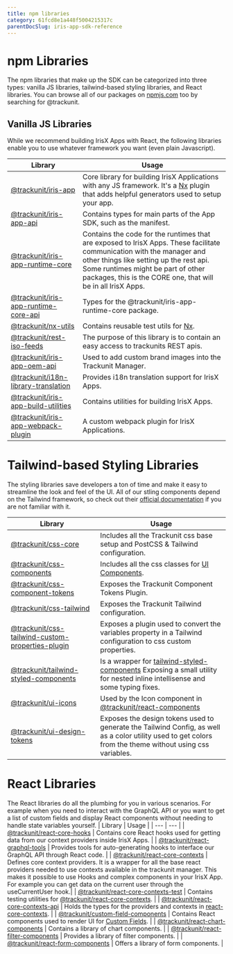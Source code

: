 ```yaml
---
title: npm libraries
category: 61fcd8e1a448f5004215317c
parentDocSlug: iris-app-sdk-reference
---
```


# npm Libraries

The npm libraries that make up the SDK can be categorized into three types: vanilla JS libraries, tailwind-based styling libraries, and React libraries.
You can browse all of our packages on [npmjs.com](https://www.npmjs.com/search?q=%40trackunit) too by searching for @trackunit.

## Vanilla JS Libraries

While we recommend building IrisX Apps with React, the following libraries enable you to use whatever framework you want (even plain Javascript).

| Library                                                                                                    | Usage                                                                                                                                                                                                                                                                |
| ---------------------------------------------------------------------------------------------------------- | -------------------------------------------------------------------------------------------------------------------------------------------------------------------------------------------------------------------------------------------------------------------- |
| [@trackunit/iris-app](https://www.npmjs.com/package/@trackunit/iris-app)                                   | Core library for building IrisX Applications with any JS framework. It's a [Nx](https://nx.dev/) plugin that adds helpful generators used to setup your app.                                                                                                          |
| [@trackunit/iris-app-api](https://www.npmjs.com/package/@trackunit/iris-app-api)                           | Contains types for main parts of the App SDK, such as the manifest.                                                                                                                                                                                             |
| [@trackunit/iris-app-runtime-core](https://www.npmjs.com/package/@trackunit/iris-app-runtime-core)         | Contains the code for the runtimes that are exposed to IrisX Apps. These facilitate communication with the manager and other things like setting up the rest api. Some runtimes might be part of other packages, this is the CORE one, that will be in all IrisX Apps. |
| [@trackunit/iris-app-runtime-core-api](https://www.npmjs.com/package/@trackunit/iris-app-runtime-core-api) | Types for the @trackunit/iris-app-runtime-core package.                                                                                                                                                                                                              |
| [@trackunit/nx-utils](https://www.npmjs.com/package/@trackunit/nx-utils)                                   | Contains reusable test utils for [Nx](https://nx.dev/).                                                                                                                                                                                                              |
| [@trackunit/rest-iso-feeds](https://www.npmjs.com/package/@trackunit/rest-iso-feeds)                       | The purpose of this library is to contain an easy access to trackunits REST apis.                                                                                                                                                                                    |
| [@trackunit/iris-app-oem-api](https://www.npmjs.com/package/@trackunit/iris-app-oem-api)                   | Used to add custom brand images into the Trackunit Manager.                                                                                                                                                                                                          |
| [@trackunit/i18n-library-translation](https://www.npmjs.com/package/@trackunit/i18n-library-translation)   | Provides i18n translation support for IrisX Apps.                                                                                                                                                                                                                     |
| [@trackunit/iris-app-build-utilities](https://www.npmjs.com/package/@trackunit/iris-app-build-utilities)   | Contains utilities for building IrisX Apps.                                                                                                                                                                                                                           |
| [@trackunit/iris-app-webpack-plugin](https://www.npmjs.com/package/@trackunit/iris-app-webpack-plugin)     | A custom webpack plugin for IrisX Applications.                                                                                                                                                                                                                       |

# Tailwind-based Styling Libraries

The styling libraries save developers a ton of time and make it easy to streamline the look and feel of the UI. All of our stling components depend on the Tailwind framework, so check out their [official documentation](https://tailwindcss.com/) if you are not familiar with it.

| Library                                                                                                                            | Usage                                                                                                                                                                                  |
| ---------------------------------------------------------------------------------------------------------------------------------- | -------------------------------------------------------------------------------------------------------------------------------------------------------------------------------------- |
| [@trackunit/css-core](https://www.npmjs.com/package/@trackunit/css-core)                                                           | Includes all the Trackunit css base setup and PostCSS & Tailwind configuration.                                                                                                        |
| [@trackunit/css-components](https://www.npmjs.com/package/@trackunit/css-components)                                               | Includes all the css classes for [UI Components](https://apps.iris.trackunit.com/storybook/).                                                                  |
| [@trackunit/css-component-tokens](https://www.npmjs.com/package/@trackunit/css-component-tokens)                                   | Exposes the Trackunit Component Tokens Plugin.                                                                                                                                         |
| [@trackunit/css-tailwind](https://www.npmjs.com/package/@trackunit/css-tailwind)                                                   | Exposes the Trackunit Tailwind configuration.                                                                                                                                          |
| [@trackunit/css-tailwind-custom-properties-plugin](https://www.npmjs.com/package/@trackunit/css-tailwind-custom-properties-plugin) | Exposes a plugin used to convert the variables property in a Tailwind configuration to css custom properties.                                                                          |
| [@trackunit/tailwind-styled-components](https://www.npmjs.com/package/@trackunit/tailwind-styled-components)                       | Is a wrapper for [tailwind-styled-components](https://www.npmjs.com/package/tailwind-styled-components) Exposing a small utility for nested inline intellisense and some typing fixes. |
| [@trackunit/ui-icons](https://www.npmjs.com/package/@trackunit/ui-icons)                                                           | Used by the Icon component in [@trackunit/react-components](https://www.npmjs.com/package/@trackunit/react-components)                                                                 |
| [@trackunit/ui-design-tokens](https://www.npmjs.com/package/@trackunit/ui-design-tokens)                                           | Exposes the design tokens used to generate the Tailwind Config, as well as a color utility used to get colors from the theme without using css variables.                              |

# React Libraries

The React libraries do all the plumbing for you in various scenarios. For example when you need to interact with the GraphQL API or you want to get a list of custom fields and display React components without needing to handle state variables yourself.
| Library | Usage |
| --- | --- |
| [@trackunit/react-core-hooks](https://www.npmjs.com/package/@trackunit/react-core-hooks) | Contains core React hooks used for getting data from our context providers inside IrisX Apps. |
| [@trackunit/react-graphql-tools](https://www.npmjs.com/package/@trackunit/react-graphql-tools) | Provides tools for auto-generating hooks to interface our GraphQL API through React code. |
| [@trackunit/react-core-contexts](https://www.npmjs.com/package/@trackunit/react-core-contexts) | Defines core context providers. It is a wrapper for all the base react providers needed to use contexts available in the trackunit manager. This makes it possible to use Hooks and complex components in your IrisX App. For example you can get data on the current user through the useCurrentUser hook.|
| [@trackunit/react-core-contexts-test](https://www.npmjs.com/package/@trackunit/react-core-contexts-test) | Contains testing utilities for [@trackunit/react-core-contexts](https://www.npmjs.com/package/@trackunit/react-core-contexts). |
| [@trackunit/react-core-contexts-api](https://www.npmjs.com/package/@trackunit/react-core-contexts-api) | Holds the types for the providers and contexts in [react-core-contexts](https://www.npmjs.com/package/@trackunit/react-core-contexts). |
| [@trackunit/custom-field-components](https://www.npmjs.com/package/@trackunit/custom-field-components) | Contains React components used to render UI for [Custom Fields](https://developers.trackunit.com/docs/save-data-from-your-app). |
| [@trackunit/react-chart-components](https://www.npmjs.com/package/@trackunit/react-chart-components) | Contains a library of chart components. |
| [@trackunit/react-filter-components](https://www.npmjs.com/package/@trackunit/react-filter-components) | Provides a library of filter components. |
| [@trackunit/react-form-components](https://www.npmjs.com/package/@trackunit/react-form-components) | Offers a library of form components. |
